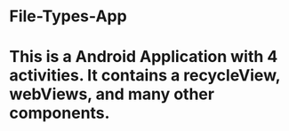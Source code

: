 # File-Types-App

# This is a Android Application with 4 activities. It contains a recycleView, webViews, and many other components. 
